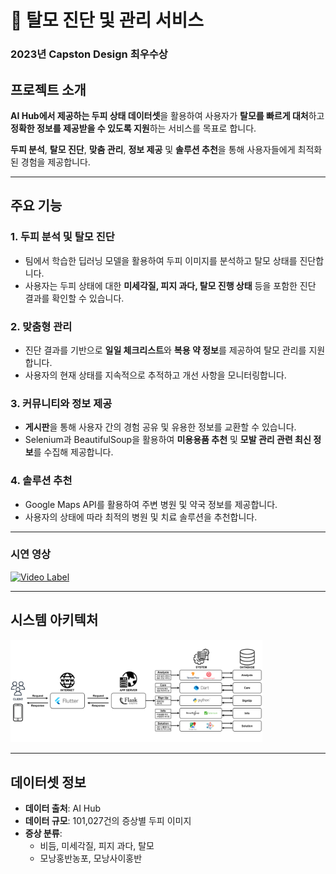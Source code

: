 # 📱 탈모 진단 및 관리 서비스
### 2023년 Capston Design 최우수상
## 프로젝트 소개

**AI Hub에서 제공하는 두피 상태 데이터셋**을 활용하여 사용자가 **탈모를 빠르게 대처**하고 **정확한 정보를 제공받을 수 있도록 지원**하는 서비스를 목표로 합니다. 

**두피 분석**, **탈모 진단**, **맞춤 관리**, **정보 제공** 및 **솔루션 추천**을 통해 사용자들에게 최적화된 경험을 제공합니다.

---

## 주요 기능

### 1. 두피 분석 및 탈모 진단
- 팀에서 학습한 딥러닝 모델을 활용하여 두피 이미지를 분석하고 탈모 상태를 진단합니다.
- 사용자는 두피 상태에 대한 **미세각질, 피지 과다, 탈모 진행 상태** 등을 포함한 진단 결과를 확인할 수 있습니다.

### 2. 맞춤형 관리
- 진단 결과를 기반으로 **일일 체크리스트**와 **복용 약 정보**를 제공하여 탈모 관리를 지원합니다.
- 사용자의 현재 상태를 지속적으로 추적하고 개선 사항을 모니터링합니다.

### 3. 커뮤니티와 정보 제공
- **게시판**을 통해 사용자 간의 경험 공유 및 유용한 정보를 교환할 수 있습니다.
- Selenium과 BeautifulSoup을 활용하여 **미용용품 추천** 및 **모발 관리 관련 최신 정보**를 수집해 제공합니다.

### 4. 솔루션 추천
- Google Maps API를 활용하여 주변 병원 및 약국 정보를 제공합니다.
- 사용자의 상태에 따라 최적의 병원 및 치료 솔루션을 추천합니다.

---

### 시연 영상
[![Video Label](http://img.youtube.com/vi/1LfC3Bn7Mjg/0.jpg)](https://youtu.be/1LfC3Bn7Mjg)

---

## 시스템 아키텍처
<img src="img.png" width = 80%>

---

## 데이터셋 정보

- **데이터 출처**: AI Hub
- **데이터 규모**: 101,027건의 증상별 두피 이미지
- **증상 분류**:
    - 비듬, 미세각질, 피지 과다, 탈모
    - 모낭홍반농포, 모낭사이홍반
